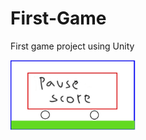 # First-Game
First game project using Unity

<img src="https://github.com/Fedrik24/First-Game/blob/main/IMG/Project%20Capture%20(1).jpg" alt="a" width="200"/>
